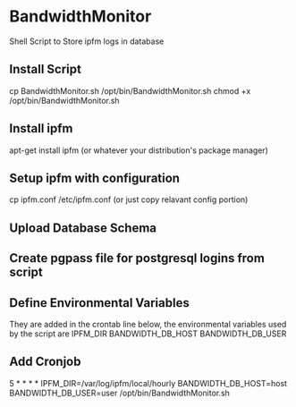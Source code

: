 # BandwidthMonitor
Shell Script to Store ipfm logs in database

## Install Script
cp BandwidthMonitor.sh /opt/bin/BandwidthMonitor.sh
chmod +x /opt/bin/BandwidthMonitor.sh

## Install ipfm
apt-get install ipfm
(or whatever your distribution's package manager)

## Setup ipfm with configuration
cp ipfm.conf /etc/ipfm.conf
(or just copy relavant config portion)

## Upload Database Schema

## Create pgpass file for postgresql logins from script

## Define Environmental Variables
They are added in the crontab line below, the environmental variables used by the script are
IPFM_DIR
BANDWIDTH_DB_HOST
BANDWIDTH_DB_USER

## Add Cronjob
5 * * * * IPFM_DIR=/var/log/ipfm/local/hourly BANDWIDTH_DB_HOST=host BANDWIDTH_DB_USER=user /opt/bin/BandwidthMonitor.sh
